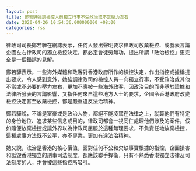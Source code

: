 ```yaml
---
layout: post
title: 鄭若驊強調檢控人員獨立行事不受政治或不當壓力左右
date: 2020-04-26 10:54:36.000000000 +08:00
categories: rss
---
```


律政司司長鄭若驊在網誌表示，任何人發出聲明要求律政司放棄檢控、或發表言論企圖左右律政司的獨立檢控決定，都必定會徒勞無功，提出所謂「政治檢控」更完全是一個錯誤的見解。

鄭若驊表示，一些海外媒體和政客對香港政府所作的檢控決定，作出指控或據稱提出要求，令人感到意外，她強調律政司的檢控人員一向獨立行事，不受政治或其他不當或不必要的壓力左右，更加不應被一些海外政客，因政治目的而非基於證據和法律所發表的言論影響，又指任何來自這些地方人士的要求，企圖令香港政府改變檢控決定甚至放棄檢控，都是嚴重違反法治精神。

鄭若驊說，不論是富豪或是政治人物，都絕不能凌駕在法律之上，就算他們有特定的身份地位、追求某些信念或目的，律政司都會一視同仁處理他們涉及的案件，假如隨便放棄檢控或讓外界以為律政司屈服於這種無理要求，不負責任地放棄檢控，這種處事方法既不公平，亦不專業，更加有違法治精神。

她又說，法治是香港的核心價值，面對任何不公和欠缺事實根據的指控，企圖損害和詆毀香港獨立的刑事司法制度，都應該聯手捍衛，只有不熟悉香港獨立法律及司法制度的人，才會被這些指控所吸引。

